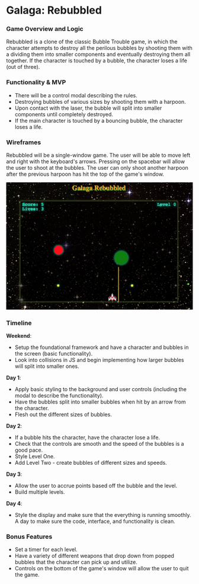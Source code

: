 # Galaga: Rebubbled

### Game Overview and Logic

Rebubbled is a clone of the classic Bubble Trouble game, in which the character attempts to destroy all the perilous bubbles by shooting them with a dividing them into smaller components and eventually destroying them all together. If the character is touched by a bubble, the character loses a life (out of three).

### Functionality & MVP  

  * There will be a control modal describing the rules.
  * Destroying bubbles of various sizes by shooting them with a harpoon.
  * Upon contact with the laser, the bubble will split into smaller components until completely destroyed.
  * If the main character is touched by a bouncing bubble, the character loses a life.

### Wireframes

Rebubbled will be a single-window game. The user will be able to move left and right with the keyboard's arrows. Pressing on the spacebar will allow the user to shoot at the bubbles. The user can only shoot another harpoon after the previous harpoon has hit the top of the game's window.

![rebubbled_wireframe](https://github.com/as6730/Bubble-Trouble-Rebubbled/blob/master/wireframes/rebubbled_wireframe.png)

### Timeline

**Weekend**:
  * Setup the foundational framework and have a character and bubbles in the screen (basic functionality).
  * Look into collisions in JS and begin implementing how larger bubbles will split into smaller ones.

**Day 1**:
  * Apply basic styling to the background and user controls (including the modal to describe the functionality).
  * Have the bubbles split into smaller bubbles when hit by an arrow from the character.
  * Flesh out the different sizes of bubbles.

**Day 2**:
  * If a bubble hits the character, have the character lose a life.
  * Check that the controls are smooth and the speed of the bubbles is a good pace.
  * Style Level One.
  * Add Level Two - create bubbles of different sizes and speeds.

**Day 3**:
  * Allow the user to accrue points based off the bubble and the level.
  * Build multiple levels.

**Day 4**:
  * Style the display and make sure that the everything is running smoothly. A day to make sure the code, interface, and functionality is clean.

### Bonus Features

  *  Set a timer for each level.
  *  Have a variety of different weapons that drop down from popped bubbles that the character can pick up and utilize.
  *  Controls on the bottom of the game's window will allow the user to quit the game.
